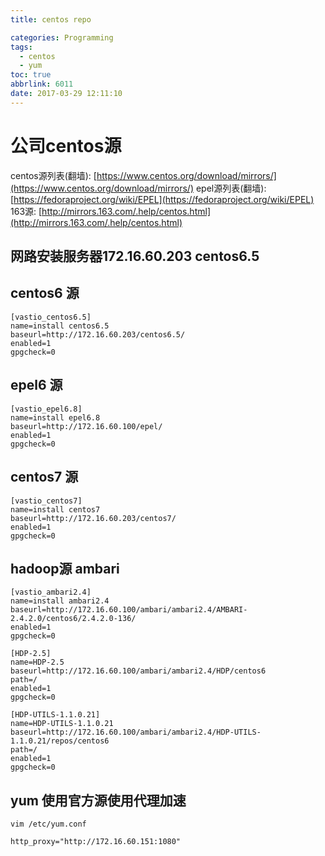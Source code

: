 ```yaml
---
title: centos repo

categories: Programming
tags:
  - centos
  - yum
toc: true
abbrlink: 6011
date: 2017-03-29 12:11:10
---
```


# 公司centos源
centos源列表(翻墙): [https://www.centos.org/download/mirrors/](https://www.centos.org/download/mirrors/)
epel源列表(翻墙): [https://fedoraproject.org/wiki/EPEL](https://fedoraproject.org/wiki/EPEL)
163源: [http://mirrors.163.com/.help/centos.html](http://mirrors.163.com/.help/centos.html)


## 网路安装服务器172.16.60.203 centos6.5

## centos6 源
~~~~~~~~~~~~~~~~~~~~~~~~~
[vastio_centos6.5]
name=install centos6.5
baseurl=http://172.16.60.203/centos6.5/
enabled=1
gpgcheck=0
~~~~~~~~~~~~~~~~~~~~~~~~~

## epel6 源
~~~~~~~~~~~~~~~~~~~~~~~~~
[vastio_epel6.8]
name=install epel6.8
baseurl=http://172.16.60.100/epel/
enabled=1
gpgcheck=0
~~~~~~~~~~~~~~~~~~~~~~~~~

## centos7 源
~~~~~~~~~~~~~~~~~~~~~~~~~
[vastio_centos7]
name=install centos7
baseurl=http://172.16.60.203/centos7/
enabled=1
gpgcheck=0
~~~~~~~~~~~~~~~~~~~~~~~~~

## hadoop源 ambari
~~~~~~~~~~~~~~~~~~~~~~~~~
[vastio_ambari2.4]
name=install ambari2.4
baseurl=http://172.16.60.100/ambari/ambari2.4/AMBARI-2.4.2.0/centos6/2.4.2.0-136/
enabled=1
gpgcheck=0

[HDP-2.5]
name=HDP-2.5
baseurl=http://172.16.60.100/ambari/ambari2.4/HDP/centos6
path=/
enabled=1
gpgcheck=0

[HDP-UTILS-1.1.0.21]
name=HDP-UTILS-1.1.0.21
baseurl=http://172.16.60.100/ambari/ambari2.4/HDP-UTILS-1.1.0.21/repos/centos6
path=/
enabled=1
gpgcheck=0

~~~~~~~~~~~~~~~~~~~~~~~~~

## yum 使用官方源使用代理加速
`vim /etc/yum.conf`
~~~~~~~~~~~~~~~~~~~~~~~~~
http_proxy="http://172.16.60.151:1080"
~~~~~~~~~~~~~~~~~~~~~~~~~

